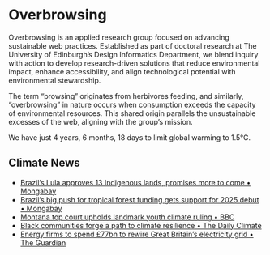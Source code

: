# Overbrowsing

Overbrowsing is an applied research group focused on advancing sustainable web practices. Established as part of doctoral research at The University of Edinburgh’s Design Informatics Department, we blend inquiry with action to develop research-driven solutions that reduce environmental impact, enhance accessibility, and align technological potential with environmental stewardship.

The term “browsing” originates from herbivores feeding, and similarly, “overbrowsing” in nature occurs when consumption exceeds the capacity of environmental resources. This shared origin parallels the unsustainable excesses of the web, aligning with the group’s mission.

<!-- clock-time -->
We have just 4 years, 6 months, 18 days to limit global warming to 1.5°C.
<!-- /clock-time -->

## Climate News
<!-- clock-news -->
- [Brazil’s Lula approves 13 Indigenous lands, promises more to come • Mongabay](https://news.mongabay.com/2024/12/brazils-lula-approves-13-indigenous-lands-after-much-delay-promises-more-to-come/ )
- [Brazil’s big push for tropical forest funding gets support for 2025 debut • Mongabay](https://news.mongabay.com/2024/12/brazils-big-push-for-tropical-forest-funding-gets-support-for-2025-debut/ )
- [Montana top court upholds landmark youth climate ruling • BBC](https://www.bbc.com/news/articles/c36ek09depro )
- [Black communities forge a path to climate resilience • The Daily Climate](https://www.dailyclimate.org/black-communities-climate-resilience-2670496569.html )
- [Energy firms to spend £77bn to rewire Great Britain’s electricity grid • The Guardian](https://www.theguardian.com/business/2024/dec/18/energy-firms-rewire-great-britain-electricity-grid )
<!-- /clock-news -->

